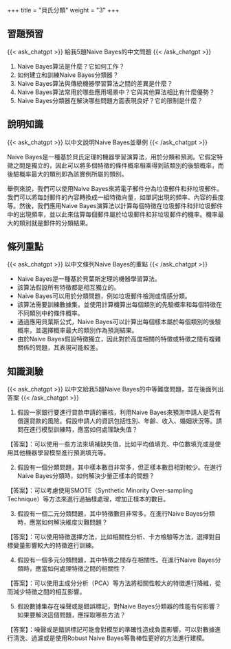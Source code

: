 +++
title = "貝氏分類"
weight = "3"
+++
## 習題預習
{{< ask_chatgpt >}}
給我5題Naive Bayes的中文問題
{{< /ask_chatgpt >}}

1. Naive Bayes算法是什麼？它如何工作？
2. 如何建立和訓練Naive Bayes分類器？
3. Naive Bayes算法與傳統機器學習算法之間的差異是什麼？
4. Naive Bayes算法常用於哪些應用場景中？它與其他算法相比有什麼優勢？
5. Naive Bayes分類器在解決哪些問題方面表現良好？它的限制是什麼？   

## 說明知識
{{< ask_chatgpt >}}
以中文說明Naive Bayes並舉例
{{< /ask_chatgpt >}}

Naive Bayes是一種基於貝氏定理的機器學習演算法，用於分類和預測。它假定特徵之間是獨立的，因此可以將多個特徵的條件概率相乘得到該類別的後驗概率，而後驗概率最大的類別即為該實例所屬的類別。

舉例來說，我們可以使用Naive Bayes來將電子郵件分為垃圾郵件和非垃圾郵件。我們可以將每封郵件的內容轉換成一組特徵向量，如單詞出現的頻率、內容的長度等。然後，我們應用Naive Bayes演算法以計算每個特徵在垃圾郵件和非垃圾郵件中的出現頻率，並以此來估算每個郵件屬於垃圾郵件和非垃圾郵件的機率。機率最大的類別就是郵件的分類結果。   

## 條列重點
{{< ask_chatgpt >}}
以中文條列Naive Bayes的重點
{{< /ask_chatgpt >}}

- Naive Bayes是一種基於貝葉斯定理的機器學習算法。
- 該算法假設所有特徵都是相互獨立的。
- Naive Bayes可以用於分類問題，例如垃圾郵件檢測或情感分類。
- 該算法需要訓練數據集，並使用計算機算出每個類別的先驗概率和每個特徵在不同類別中的條件概率。
- 通過應用貝葉斯公式，Naive Bayes可以計算出每個樣本屬於每個類別的後驗概率，並選擇概率最大的類別作為預測結果。
- 由於Naive Bayes假設特徵獨立，因此對於高度相關的特徵或特徵之間有複雜關係的問題，其表現可能較差。   

## 知識測驗
{{< ask_chatgpt >}}
以中文給我5題Naive Bayes的中等難度問題，並在後面列出答案
{{< /ask_chatgpt >}}

1. 假設一家銀行要進行貸款申請的審核，利用Naive Bayes來預測申請人是否有償還貸款的風險。假設申請人的資訊包括性別、年齡、收入、婚姻狀況等。請問在進行模型訓練時，應當如何處理缺失值？

【答案】：可以使用一些方法來填補缺失值，比如平均值填充、中位數填充或是使用其他機器學習模型進行預測填充等。

2. 假設有一個分類問題，其中樣本數目非常多，但正樣本數目相對較少。在進行Naive Bayes分類時，如何解決少量正樣本的問題？

【答案】：可以考慮使用SMOTE（Synthetic Minority Over-sampling Technique）等方法來進行過抽樣處理，增加正樣本的數目。

3. 假設有一個二元分類問題，其中特徵數目非常多。在進行Naive Bayes分類時，應當如何解決維度災難問題？

【答案】：可以使用特徵選擇方法，比如相關性分析、卡方檢驗等方法，選擇對目標變量影響較大的特徵進行訓練。

4. 假設有一個多元分類問題，其中特徵之間存在相關性。在進行Naive Bayes分類時，應當如何處理特徵之間的相關性？

【答案】：可以使用主成分分析（PCA）等方法將相關性較大的特徵進行降維，從而減少特徵之間的相互影響。

5. 假設數據集存在噪聲或是錯誤標記，對Naive Bayes分類器的性能有何影響？如果要解決這個問題，應採取哪些方法？

【答案】：噪聲或是錯誤標記可能會對模型的準確性造成負面影響。可以對數據進行清洗、過濾或是使用Robust Naive Bayes等魯棒性更好的方法進行建模。   

